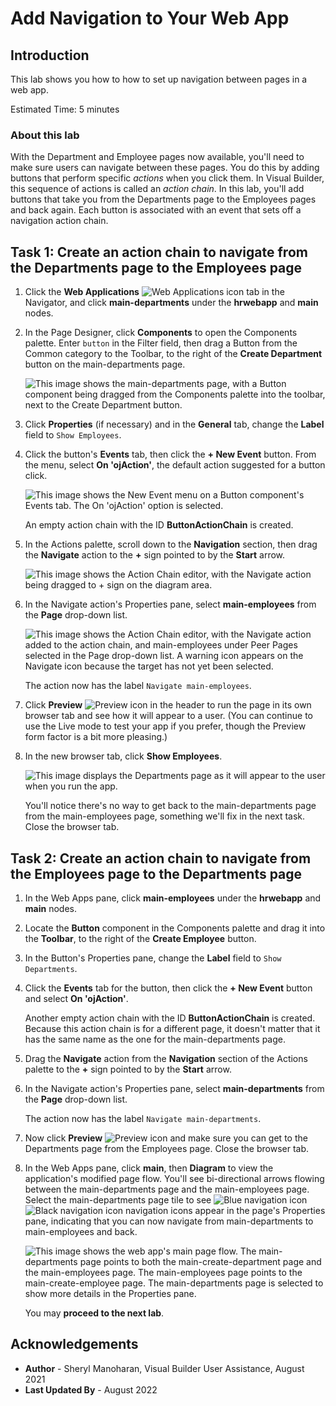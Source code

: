 # Add Navigation to Your Web App

## Introduction

This lab shows you how to how to set up navigation between pages in a web app.

Estimated Time: 5 minutes

### About this lab

With the Department and Employee pages now available, you'll need to make sure users can navigate between these pages. You do this by adding buttons that perform specific *actions* when you click them. In Visual Builder, this sequence of actions is called an *action chain*. In this lab, you'll add buttons that take you from the Departments page to the Employees pages and back again. Each button is associated with an event that sets off a navigation action chain.

## Task 1: Create an action chain to navigate from the Departments page to the Employees page

1.  Click the **Web Applications** ![Web Applications icon](images/vbcsnd_webapp_icon.png) tab in the Navigator, and click **main-departments** under the **hrwebapp** and **main** nodes.
2.  In the Page Designer, click **Components** to open the Components palette. Enter `button` in the Filter field, then drag a Button from the Common category to the Toolbar, to the right of the **Create Department** button on the main-departments page.

    ![](images/vbcsnd_cse_s2.png "This image shows the main-departments page, with a Button component being dragged from the Components palette into the toolbar, next to the Create Department button.")

3.  Click **Properties** (if necessary) and in the **General** tab, change the **Label** field to `Show Employees`.
4.  Click the button's **Events** tab, then click the **\+ New Event** button. From the menu, select **On 'ojAction'**, the default action suggested for a button click.

    ![](images/vbcsnd_cse_s4.png "This image shows the New Event menu on a Button component's Events tab. The On 'ojAction' option is selected.")

    An empty action chain with the ID **ButtonActionChain** is created.

5.  In the Actions palette, scroll down to the **Navigation** section, then drag the **Navigate** action to the **+** sign pointed to by the **Start** arrow.

    ![](images/new-buttonactionchain.png "This image shows the Action Chain editor, with the Navigate action being dragged to + sign on the diagram area.")

6.  In the Navigate action's Properties pane, select **main-employees** from the **Page** drop-down list.

    ![](images/vbcsnd_cse_s6.png "This image shows the Action Chain editor, with the Navigate action added to the action chain, and main-employees under Peer Pages selected in the Page drop-down list. A warning icon appears on the Navigate icon because the target has not yet been selected.")

    The action now has the label `Navigate main-employees`.

7.  Click **Preview** ![Preview icon](images/vbcsnd_run_icon.png) in the header to run the page in its own browser tab and see how it will appear to a user. (You can continue to use the Live mode to test your app if you prefer, though the Preview form factor is a bit more pleasing.)

8.  In the new browser tab, click **Show Employees**.

    ![](images/preview.png "This image displays the Departments page as it will appear to the user when you run the app.")

    You'll notice there's no way to get back to the main-departments page from the main-employees page, something we'll fix in the next task. Close the browser tab.

## Task 2: Create an action chain to navigate from the Employees page to the Departments page

1.  In the Web Apps pane, click **main-employees** under the **hrwebapp** and **main** nodes.

2.  Locate the **Button** component in the Components palette and drag it into the **Toolbar**, to the right of the **Create Employee** button.
3.  In the Button's Properties pane, change the **Label** field to `Show Departments`.
4.  Click the **Events** tab for the button, then click the **+ New Event** button and select **On 'ojAction'**.

    Another empty action chain with the ID **ButtonActionChain** is created. Because this action chain is for a different page, it doesn't matter that it has the same name as the one for the main-departments page.

5.  Drag the **Navigate** action from the **Navigation** section of the Actions palette to the **+** sign pointed to by the **Start** arrow.

6.  In the Navigate action's Properties pane, select **main-departments** from the **Page** drop-down list.

    The action now has the label `Navigate main-departments`.

7.  Now click **Preview** ![Preview icon](images/vbcsnd_run_icon.png) and make sure you can get to the Departments page from the Employees page. Close the browser tab.

8. In the Web Apps pane, click **main**, then **Diagram** to view the application's modified page flow. You'll see bi-directional arrows flowing between the main-departments page and the main-employees page. Select the main-departments page tile to see ![Blue navigation icon](images/diagram-navigation-icon-green.png) ![Black navigation icon](images/diagram-navigation-icon-black.png) navigation icons appear in the page's Properties pane, indicating that you can now navigate from main-departments to main-employees and back.

    ![](images/vbcsnd_cpc_s9.png "This image shows the web app's main page flow. The main-departments page points to both the main-create-department page and the main-employees page. The main-employees page points to the main-create-employee page. The main-departments page is selected to show more details in the Properties pane.")

    You may **proceed to the next lab**.

## Acknowledgements

* **Author** - Sheryl Manoharan, Visual Builder User Assistance, August 2021
* **Last Updated By** - August 2022
